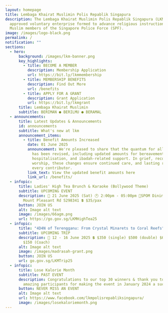 ```yaml
---
layout: homepage
title: Lembaga Khairat Muslimin Polis Repablik Singapura
description: The Lembaga Khairat Muslimin Polis Repablik Singapura (LKM) is an
  approved voluntary enterprise formed to advance religious instruction among
  Muslim members of the Singapore Police Force (SPF).
image: /images/logo-black.png
permalink: /
notification: ""
sections:
  - hero:
      background: /images/lkm-banner.png
      key_highlights:
        - title: BECOME A MEMBER
          description: Membership Application
          url: https://bit.ly/lkmmembership
        - title: MEMBERSHIP BENEFITS
          description: Find Out More
          url: /benefits
        - title: APPLY FOR A GRANT
          description: Grant Application
          url: https://bit.ly/lkmgrant
      title: Lembaga Khairat Muslimin
      subtitle: BERIMAN ● BERILMU ● BERAMAL
  - announcements:
      title: Latest Updates & Announcements
      id: announcements
      subtitle: What's new at lkm
      announcement_items:
        - title: Benefit Amounts Increased
          date: 01 June 2025
          announcement: We're pleased to share that the quantum for all member benefits
            has been revised, including updated amounts for bereavement,
            hospitalisation, and ibadah-related support. In grief, recovery, or
            worship, these changes ensure continued care, and lasting reward for
            every contributor.
          link_text: View the updated benefit amounts here
          link_url: /benefits/
  - infopic:
      title: Ladies' High Tea Brunch & Karaoke (Bollywood Theme)
      subtitle: UPCOMING EVENT
      description: 📅 21 June 2025 (Sat) 🕐 2:00pm - 05:00pm 📍SPOM Dining Hall, 153
        Mount Pleasant Rd S298341 💲 $35/pax
      button: JOIN US
      alt: Image alt text
      image: /images/66agm.png
      url: https://go.gov.sg/LKMHighTea25
  - infopic:
      title: "4D4N of Terengganu: From Crystal Minarets to Coral Reefs"
      subtitle: UPCOMING TRIP
      description: 📅 12 - 16 June 2025 💲 $350 (single) $500 (double) $680 (triple),
        $150 (Coach)
      alt: Image alt text
      image: /images/madrasah-grant.png
      button: JOIN US
      url: go.gov.sg/LKMTrip25
  - infopic:
      title: Lose Kalorie Month
      subtitle: PAST EVENT
      description: Congratulations to our top 30 winners & thank you to all our
        amazing participants for making the event in January 2024 a success!
      button: NEVER MISS AN EVENT
      alt: Image alt text
      url: https://www.facebook.com/lkmpolisrepabliksingapura/
      image: /images/losekaloriemonth.png
---
```

